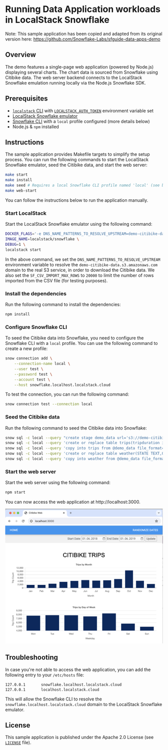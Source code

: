 # Running Data Application workloads in LocalStack Snowflake

Note: This sample application has been copied and adapted from its original version here: https://github.com/Snowflake-Labs/sfguide-data-apps-demo

## Overview

The demo features a single-page web application (powered by Node.js) displaying several charts. The chart data is sourced from Snowflake using Citibike data. The web server backend connects to the LocalStack Snowflake emulation running locally via the Node.js Snowflake SDK.

## Prerequisites

- [`localstack` CLI](https://docs.localstack.cloud/getting-started/installation/#localstack-cli) with [`LOCALSTACK_AUTH_TOKEN`](https://docs.localstack.cloud/getting-started/auth-token/) environment variable set
- [LocalStack Snowflake emulator](https://snowflake.localstack.cloud/getting-started/installation/)
- [Snowflake CLI](https://github.com/snowflakedb/snowflake-cli) with a `local` profile configured (more details below)
- Node.js & `npm` installed

## Instructions

The sample application provides Makefile targets to simplify the setup process. You can run the following commands to start the LocalStack Snowflake emulator, seed the Citibike data, and start the web server:

```bash
make start
make install
make seed # Requires a local Snowflake CLI profile named 'local' (see below for instructions)
make web-start
```

You can follow the instructions below to run the application manually.

### Start LocalStack

Start the LocalStack Snowflake emulator using the following command:

```bash
DOCKER_FLAGS='-e DNS_NAME_PATTERNS_TO_RESOLVE_UPSTREAM=demo-citibike-data.s3.amazonaws.com -e SF_LOG=trace -e SF_CSV_IMPORT_MAX_ROWS=20000' \
IMAGE_NAME=localstack/snowflake \
DEBUG=1 \
localstack start
```

In the above command, we set the `DNS_NAME_PATTERNS_TO_RESOLVE_UPSTREAM` environment variable to resolve the `demo-citibike-data.s3.amazonaws.com` domain to the real S3 service, in order to download the Citibike data. We also set the `SF_CSV_IMPORT_MAX_ROWS` to `20000` to limit the number of rows imported from the CSV file (for testing purposes).

### Install the dependencies

Run the following command to install the dependencies:

```bash
npm install
```

### Configure Snowflake CLI

To seed the Citibike data into Snowflake, you need to configure the Snowflake CLI with a `local` profile. You can use the following command to create a new profile:

```bash
snow connection add \
    --connection-name local \
    --user test \
    --password test \
    --account test \
    --host snowflake.localhost.localstack.cloud
```

To test the connection, you can run the following command:

```bash
snow connection test --connection local
```

### Seed the Citibike data

Run the following command to seed the Citibike data into Snowflake:

```bash
snow sql -c local --query "create stage demo_data url='s3://demo-citibike-data'"
snow sql -c local --query 'create or replace table trips(tripduration integer,starttime timestamp,stoptime timestamp,start_station_id integer,end_station_id integer,bikeid integer,usertype string,birth_year integer,gender integer);'
snow sql -c local --query 'copy into trips from @demo_data file_format=(type=csv skip_header=1) PATTERN = '"'"'trips__0_0_0.*csv.*'"'"
snow sql -c local --query 'create or replace table weather(STATE TEXT,OBSERVATION_DATE DATE,DAY_OF_YEAR NUMBER,TEMP_MIN_F NUMBER,TEMP_MAX_F NUMBER,TEMP_AVG_F NUMBER,TEMP_MIN_C FLOAT,TEMP_MAX_C FLOAT,TEMP_AVG_C FLOAT,TOT_PRECIP_IN NUMBER,TOT_SNOWFALL_IN NUMBER,TOT_SNOWDEPTH_IN NUMBER,TOT_PRECIP_MM NUMBER,TOT_SNOWFALL_MM NUMBER,TOT_SNOWDEPTH_MM NUMBER);'
snow sql -c local --query 'copy into weather from @demo_data file_format=(type=csv skip_header=1) PATTERN = '"'"'weather__0_2_0.*csv.*'"'"
```

### Start the web server

Start the web server using the following command:

```bash
npm start
```

You can now access the web application at http://localhost:3000.

![](images/citibike_trips_app.png)

## Troubleshooting

In case you're not able to access the web application, you can add the following entry to your `/etc/hosts` file:

```text
127.0.0.1       snowflake.localhost.localstack.cloud
127.0.0.1       localhost.localstack.cloud
```

This will allow the Snowflake CLI to resolve the `snowflake.localhost.localstack.cloud` domain to the LocalStack Snowflake emulator.

## License

This sample application is published under the Apache 2.0 License (see [`LICENSE`](../LICENSE) file).
